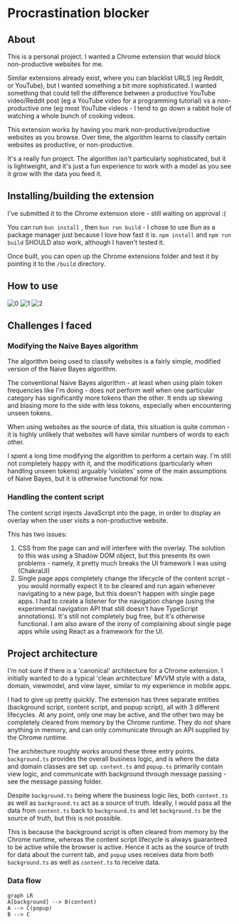 
# Procrastination blocker

## About
This is a personal project. I wanted a Chrome extension that would block non-productive websites for me.

Similar extensions already exist, where you can blacklist URLS (eg Reddit, or YouTube), but I wanted something a bit more sophisticated. I wanted something that could tell the difference between a productive YouTube video/Reddit post (eg a YouTube video for a programming tutorial) vs a non-productive one (eg most YouTube videos - I tend to go down a rabbit hole of watching a whole bunch of cooking videos.

This extension works by having you mark non-productive/productive websites as you browse. Over time, the algorithm learns to classify certain websites as productive, or non-productive.

It's a really fun project. The algorithm isn't particularly sophisticated, but it is lightweight, and it's just a fun experience to work with a model as you see it grow with the data you feed it.

## Installing/building the extension
I've submitted it to the Chrome extension store - still waiting on approval :(

You can run `bun install` , then `bun run build` - I chose to use Bun as a package manager just because I love how fast it is. `npm install` and `npm run build` SHOULD also work, although I haven't tested it.

Once built, you can open up the Chrome extensions folder and test it by pointing it to the `/build` directory.

## How to use
![0](https://github.com/stephen-w-choo/procrastination-blocker/assets/96100043/cf21a723-647f-4e90-b4c1-fa14e5ee7bf2)
![1](https://github.com/stephen-w-choo/procrastination-blocker/assets/96100043/bf2db914-d73e-423e-993f-09cdb0bf36f8)
![2](https://github.com/stephen-w-choo/procrastination-blocker/assets/96100043/4ec719ab-bcb9-41d5-a8f9-542e534d9e83)



## Challenges I faced

### Modifying the Naive Bayes algorithm
The algorithm being used to classify websites is a fairly simple, modified version of the Naive Bayes algorithm. 

The conventional Naive Bayes algorithm - at least when using plain token frequencies like I'm doing - does not perform well when one particular category has significantly more tokens than the other. It ends up skewing and biasing more to the side with less tokens, especially when encountering unseen tokens.

When using websites as the source of data, this situation is quite common - it is highly unlikely that websites will have similar numbers of words to each other.

I spent a long time modifying the algorithm to perform a certain way. I'm still not completely happy with it, and the modifications (particularly when handling unseen tokens) arguably 'violates' some of the main assumptions of Naive Bayes, but it is otherwise functional for now.

### Handling the content script
The content script injects JavaScript into the page, in order to display an overlay when the user visits a non-productive website.

This has two issues:
1. CSS from the page can and will interfere with the overlay. The solution to this was using a Shadow DOM object, but this presents its own problems - namely, it pretty much breaks the UI framework I was using (ChakraUI)
2. Single page apps completely change the lifecycle of the content script - you would normally expect it to be cleared and run again whenever navigating to a new page, but this doesn't happen with single page apps. I had to create a listener for the navigation change (using the experimental navigation API that still doesn't have TypeScript annotations). 
It's still not completely bug free, but it's otherwise functional.
I am also aware of the irony of complaining about single page apps while using React as a framework for the UI.

## Project architecture
I'm not sure if there is a 'canonical' architecture for a Chrome extension. I initially wanted to do a typical 'clean architecture' MVVM style with a data, domain, viewmodel, and view layer, similar to my experience in mobile apps.

I had to give up pretty quickly. The extension has three separate entities (background script, content script, and popup script), all with 3 different lifecycles. At any point, only one may be active, and the other two may be completely cleared from memory by the Chrome runtime. They do not share anything in memory, and can only communicate through an API supplied by the Chrome runtime.

The architecture roughly works around these three entry points. `background.ts` provides the overall business logic, and is where the data and domain classes are set up. `content.ts` and `popup.ts` primarily contain view logic, and communicate with background through message passing - see the message passing folder.

Despite `background.ts` being where the business logic lies, both `content.ts` as well as `background.ts` act as a source of truth. Ideally, I would pass all the data from `content.ts` back to `background.ts` and let `background.ts` be the source of truth, but this is not possible. 

This is because the background script is often cleared from memory by the Chrome runtime, whereas the content script lifecycle is always guaranteed to be active while the browser is active. Hence it acts as the source of truth for data about the current tab, and `popup` uses receives data from both `background.ts` as well as `content.ts` to receive data.

### Data flow
```mermaid
graph LR
A[background] --> B(content)
A --> C(popup)
B --> C

```
